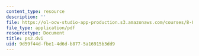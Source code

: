 ```yaml
---
content_type: resource
description: ''
file: https://ol-ocw-studio-app-production.s3.amazonaws.com/courses/8-821-string-theory-and-holographic-duality-fall-2014/9d59f44dfbe14d6db8775a16915b3dd9_MIT8_821F14_pset2.pdf
file_type: application/pdf
resourcetype: Document
title: ps2.dvi
uid: 9d59f44d-fbe1-4d6d-b877-5a16915b3dd9
---
```


